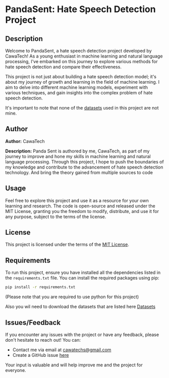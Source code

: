 # PandaSent: Hate Speech Detection Project

## Description

Welcome to PandaSent, a hate speech detection project developed by CawaTech! As a young enthusiast in machine learning and natural language processing, I've embarked on this journey to explore various methods for hate speech detection and compare their effectiveness.

This project is not just about building a hate speech detection model; it's about my journey of growth and learning in the field of machine learning. I aim to delve into different machine learning models, experiment with various techniques, and gain insights into the complex problem of hate speech detection.

It's important to note that none of the [datasets]((Datasets.MD)) used in this project are not mine.  

## Author

**Author:** CawaTech

**Description:** Panda Sent is authored by me, CawaTech, as part of my journey to improve and hone my skills in machine learning and natural language processing. Through this project, I hope to push the boundaries of my knowledge and contribute to the advancement of hate speech detection technology. And bring the theory gained from multiple sources to code 

## Usage

Feel free to explore this project and use it as a resource for your own learning and research. The code is open-source and released under the MIT License, granting you the freedom to modify, distribute, and use it for any purpose, subject to the terms of the license.

## License

This project is licensed under the terms of the [MIT License](LICENSE.MD).

## Requirements
To run this project, ensure you have installed all the dependencies listed in the `requirements.txt` file. You can install the required packages using pip:

```bash
pip install -r requirements.txt
```
(Please note that you are required to use python  for this project)

Also you wil need to download the datasets that are listed here [Datasets](Datasets.MD)

## Issues/Feedback

If you encounter any issues with the project or have any feedback, please don't hesitate to reach out! You can:
- Contact me via email at [cawatechs@gmail.com](mailto:cawatechs@gmail.com)
- Create a GitHub issue [here](https://github.com/carlwa13/PandaSent/issues)

Your input is valuable and will help improve me and the project for everyone.